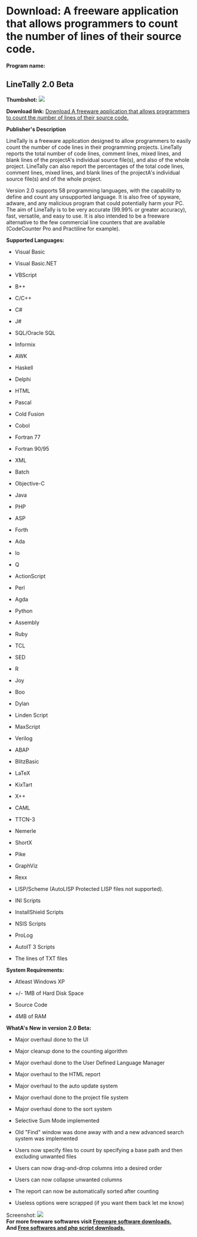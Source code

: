 # Download: A freeware application that allows programmers to count the number of lines of their source code.

**Program name:**

## LineTally 2.0 Beta

  
**Thumbshot:** ![](http://www.freewarefiles.com/screenshot/linetally2_md.jpg)   
  
**Download link:** [Download A freeware application that allows programmers to count the number of lines of their source code.](http://freesoftwares.boysofts.com/LineTally_program_36090.html)  
  


**Publisher's Description**  
  


LineTally is a freeware application designed to allow programmers to easily count the number of code lines in their programming projects. LineTally reports the total number of code lines, comment lines, mixed lines, and blank lines of the projectA's individual source file(s), and also of the whole project. LineTally can also report the percentages of the total code lines, comment lines, mixed lines, and blank lines of the projectA's individual source file(s) and of the whole project. 

Version 2.0 supports 58 programming languages, with the capability to define and count any unsupported language. It is also free of spyware, adware, and any malicious program that could potentially harm your PC. The aim of LineTally is to be very accurate (99.99% or greater accuracy), fast, versatile, and easy to use. It is also intended to be a freeware alternative to the few commercial line counters that are available (CodeCounter Pro and Practiline for example).

**Supported Languages:**

  * Visual Basic  

  * Visual Basic.NET  

  * VBScript  

  * B++  

  * C/C++  

  * C#  

  * J#  

  * SQL/Oracle SQL  

  * Informix  

  * AWK  

  * Haskell  

  * Delphi  

  * HTML  

  * Pascal  

  * Cold Fusion  

  * Cobol  

  * Fortran 77  

  * Fortran 90/95  

  * XML  

  * Batch  

  * Objective-C  

  * Java  

  * PHP  

  * ASP  

  * Forth  

  * Ada  

  * Io  

  * Q  

  * ActionScript  

  * Perl  

  * Agda  

  * Python  

  * Assembly  

  * Ruby  

  * TCL  

  * SED  

  * R  

  * Joy  

  * Boo  

  * Dylan  

  * Linden Script  

  * MaxScript  

  * Verilog  

  * ABAP  

  * BlitzBasic  

  * LaTeX  

  * KixTart  

  * X++  

  * CAML  

  * TTCN-3  

  * Nemerle  

  * ShortX  

  * Pike  

  * GraphViz  

  * Rexx  

  * LISP/Scheme (AutoLISP Protected LISP files not supported).  

  * INI Scripts  

  * InstallShield Scripts  

  * NSIS Scripts  

  * ProLog  

  * AutoIT 3 Scripts  

  * The lines of TXT files  


**System Requirements:**

  * Atleast Windows XP  

  * +/- 1MB of Hard Disk Space  

  * Source Code  

  * 4MB of RAM 

**WhatA's New in version 2.0 Beta:**

  * Major overhaul done to the UI  

  * Major cleanup done to the counting algorithm  

  * Major overhaul done to the User Defined Language Manager 
  * Major overhaul to the HTML report 
  * Major overhaul to the auto update system 
  * Major overhaul done to the project file system 
  * Major overhaul done to the sort system 
  * Selective Sum Mode implemented 
  * Old "Find" window was done away with and a new advanced search system was implemented 
  * Users now specify files to count by specifying a base path and then excluding unwanted files 
  * Users can now drag-and-drop columns into a desired order 
  * Users can now collapse unwanted columns 
  * The report can now be automatically sorted after counting 
  * Useless options were scrapped (if you want them back let me know)  


  
  
Screenshot: ![](http://www.freewarefiles.com/screenshot/linetally2.jpg)   
**For more freeware softwares visit [Freeware software downloads.](http://freesoftwares.boysofts.com/)**   
**And [Free softwares and php script downloads.](http://www.boysofts.com/)**
